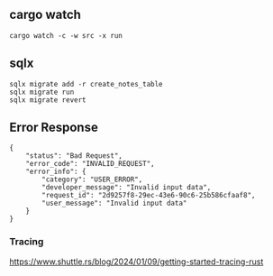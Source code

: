## cargo watch

```
cargo watch -c -w src -x run
```

## sqlx

```
sqlx migrate add -r create_notes_table
sqlx migrate run
sqlx migrate revert
```

## Error Response

```
{
    "status": "Bad Request",
    "error_code": "INVALID_REQUEST",
    "error_info": {
        "category": "USER_ERROR",
        "developer_message": "Invalid input data",
        "request_id": "2d9257f8-29ec-43e6-90c6-25b586cfaaf8",
        "user_message": "Invalid input data"
    }
}
```

### Tracing

https://www.shuttle.rs/blog/2024/01/09/getting-started-tracing-rust
